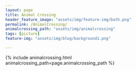 ```yaml
---
layout: page
title: Animal Crossing
header_feature_image: "assets/img/feature-img/bath.png"
permalink: /AnimalCrossing/
animalcrossing_path: "assets/img/animalcrossing"
tags: [picture]
feature-img: "assets/img/blog/background1.png"

---
```


{% include animalcrossing.html animalcrossing_path=page.animalcrossing_path %}
